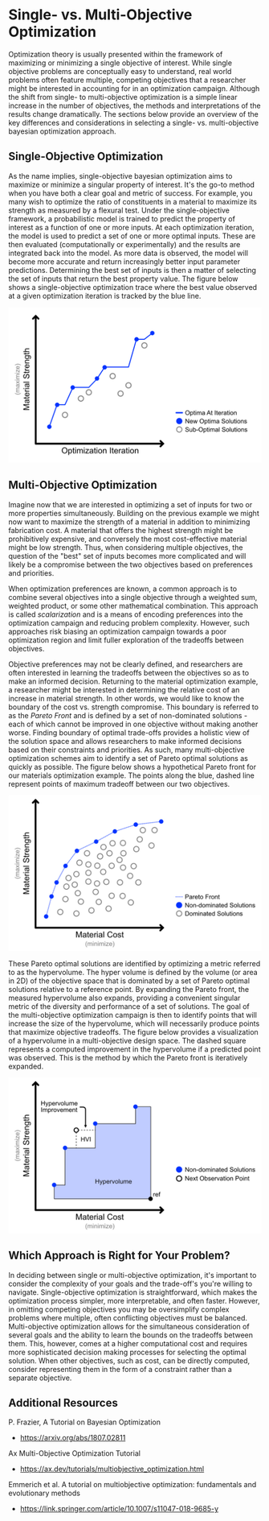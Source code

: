 # Single- vs. Multi-Objective Optimization

Optimization theory is usually presented within the framework of maximizing or minimizing a single objective of interest. While single objective problems are conceptually easy to understand, real world problems often feature multiple, competing objectives that a researcher might be interested in accounting for in an optimization campaign. Although the shift from single- to multi-objective optimization is a simple linear increase in the number of objectives, the methods and interpretations of the results change dramatically. The sections below provide an overview of the key differences and considerations in selecting a single- vs. multi-objective bayesian optimization approach.


## Single-Objective Optimization

As the name implies, single-objective bayesian optimization aims to maximize or minimize a singular property of interest. It's the go-to method when you have both a clear goal and metric of success. For example, you many wish to optimize the ratio of constituents in a material to maximize its strength as measured by a flexural test. Under the single-objective framework, a probabilistic model is trained to predict the property of interest as a function of one or more inputs. At each optimization iteration, the model is used to predict a set of one or more optimal inputs. These are then evaluated (computationally or experimentally) and the results are integrated back into the model. As more data is observed, the model will become more accurate and return increasingly better input parameter predictions. Determining the best set of inputs is then a matter of selecting the set of inputs that return the best property value. The figure below shows a single-objective optimization trace where the best value observed at a given optimization iteration is tracked by the blue line.

![](SOBO.jpg)

## Multi-Objective Optimization

Imagine now that we are interested in optimizing a set of inputs for two or more properties simultaneously. Building on the previous example we might now want to maximize the strength of a material in addition to minimizing fabrication cost. A material that offers the highest strength might be prohibitively expensive, and conversely the most cost-effective material might be low strength. Thus, when considering multiple objectives, the question of the "best" set of inputs becomes more complicated and will likely be a compromise between the two objectives based on preferences and priorities.

When optimization preferences are known, a common approach is to combine several objectives into a single objective through a weighted sum, weighted product, or some other mathematical combination. This approach is called *scalarization* and is a means of encoding preferences into the optimization campaign and reducing problem complexity. However, such approaches risk biasing an optimization campaign towards a poor optimization region and limit fuller exploration of the tradeoffs between objectives.

Objective preferences may not be clearly defined, and researchers are often interested in learning the tradeoffs between the objectives so as to make an informed decision. Returning to the material optimization example, a researcher might be interested in determining the relative cost of an increase in material strength. In other words, we would like to know the boundary of the cost vs. strength compromise. This boundary is referred to as the *Pareto Front* and is defined by a set of non-dominated solutions - each of which cannot be improved in one objective without making another worse. Finding boundary of optimal trade-offs provides a holistic view of the solution space and allows researchers to make informed decisions based on their constraints and priorities. As such, many multi-objective optimization schemes aim to identify a set of Pareto optimal solutions as quickly as possible. The figure below shows a hypothetical Pareto front for our materials optimization example. The points along the blue, dashed line represent points of maximum tradeoff between our two objectives.

![](MOBO.jpg)

These Pareto optimal solutions are identified by optimizing a metric referred to as the hypervolume. The hyper volume is defined by the volume (or area in 2D) of the objective space that is dominated by a set of Pareto optimal solutions relative to a reference point. By expanding the Pareto front,  the measured hypervolume also expands, providing a convenient singular metric of the diversity and performance of a set of solutions. The goal of the multi-objective optimization campaign is then to identify points that will increase the size of the hypervolume, which will necessarily produce points that maximize objective tradeoffs. The figure below provides a visualization of a hypervolume in a multi-objective design space. The dashed square represents a computed improvement in the hypervolume if a predicted point was observed. This is the method by which the Pareto front is iteratively expanded.

![](HVI.jpg)


## Which Approach is Right for Your Problem?

In deciding between single or multi-objective optimization, it's important to consider the complexity of your goals and the trade-off's you're willing to navigate. Single-objective optimization is straightforward, which makes the optimization process simpler, more interpretable, and often faster. However, in omitting competing objectives you may be oversimplify complex problems where multiple, often conflicting objectives must be balanced. Multi-objective optimization allows for the simultaneous consideration of several goals and the ability to learn the bounds on the tradeoffs between them. This, however, comes at a higher computational cost and  requires more sophisticated decision making processes for selecting the optimal solution. When other objectives, such as cost, can be directly computed, consider representing them in the form of a constraint rather than a separate objective.


## Additional Resources

P. Frazier, A Tutorial on Bayesian Optimization
- https://arxiv.org/abs/1807.02811

Ax Multi-Objective Optimization Tutorial
- https://ax.dev/tutorials/multiobjective_optimization.html


Emmerich et al. A tutorial on multiobjective optimization: fundamentals and evolutionary methods
- https://link.springer.com/article/10.1007/s11047-018-9685-y
